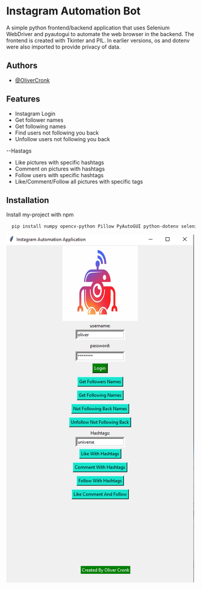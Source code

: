 # Instagram Automation Bot

A simple python frontend/backend application that uses Selenium WebDriver and pyautogui to automate the web browser in the backend. The frontend is created with Tkinter and PIL. In earlier versions, os and dotenv were also imported to provide privacy of data.



## Authors

- [@OliverCronk](https://github.com/ojc011)


## Features

- Instagram Login
- Get follower names
- Get following names
- Find users not following you back
- Unfollow users not following you back

--Hastags

- Like pictures with specific hashtags
- Comment on pictures with hashtags
- Follow users with specific hashtags
- Like/Comment/Follow all pictures with specific tags

## Installation

Install my-project with npm

```bash
  pip install numpy opencv-python Pillow PyAutoGUI python-dotenv selenium 
```
    

![App Screenshot](https://github.com/ojc011/InstaAutomationBot/blob/main/IGBotPic.png)


